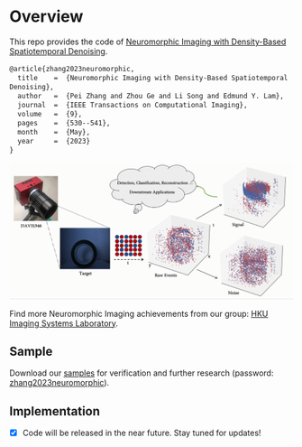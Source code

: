 # Overview
This repo provides the code of [Neuromorphic Imaging with Density-Based Spatiotemporal Denoising](https://doi.org/10.1109/TCI.2023.3281202).
```
@article{zhang2023neuromorphic,
  title    =  {Neuromorphic Imaging with Density-Based Spatiotemporal Denoising},
  author   =  {Pei Zhang and Zhou Ge and Li Song and Edmund Y. Lam},
  journal  =  {IEEE Transactions on Computational Imaging},
  volume   =  {9},
  pages    =  {530--541},
  month    =  {May},
  year     =  {2023}
}
```
![Demo](./imgs/demo.gif)

Find more Neuromorphic Imaging achievements from our group: [HKU Imaging Systems Laboratory](https://www.eee.hku.hk/~elam/research/pub-uf.html).
## Sample
Download our [samples](https://connecthkuhk-my.sharepoint.com/:u:/g/personal/u3008016_connect_hku_hk/EU1CVbq4zE5Jozh1YR7ZHNUBQIVZ9yjG9xZNfmRSyCvuxA) for verification and further research (password: <ins>zhang2023neuromorphic</ins>).

## Implementation
- [x] Code will be released in the near future. Stay tuned for updates!
